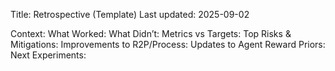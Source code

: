 Title: Retrospective (Template)
Last updated: 2025-09-02

Context:
What Worked:
What Didn’t:
Metrics vs Targets:
Top Risks & Mitigations:
Improvements to R2P/Process:
Updates to Agent Reward Priors:
Next Experiments:
